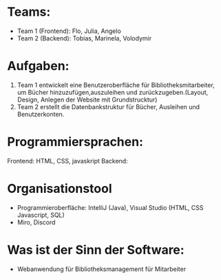 # Teams:
- Team 1 (Frontend):   Flo, Julia, Angelo
- Team 2 (Backend):    Tobias, Marinela, Volodymir

# Aufgaben:
1. Team 1 entwickelt eine Benutzeroberfläche für Bibliotheksmitarbeiter, um Bücher hinzuzufügen,auszuleihen und zurückzugeben.(Layout, Design, Anlegen der Website mit Grundstrucktur)
2. Team 2 erstellt die Datenbankstruktur für Bücher, Ausleihen und Benutzerkonten.

# Programmiersprachen:
Frontend:  HTML, CSS, javaskript
Backend:  

# Organisationstool
- Programmieroberfläche: IntelliJ (Java), Visual Studio (HTML, CSS Javascript, SQL)
- Miro, Discord

# Was ist der Sinn der Software:
- Webanwendung für Bibliotheksmanagement für Mitarbeiter
